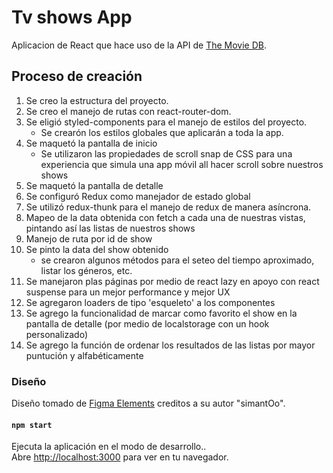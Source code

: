 # Tv shows App

Aplicacion de React que hace uso de la API de [The Movie DB](https://themoviedb.api-docs.io/3/getting-started/introduction).

## Proceso de creación

1. Se creo la estructura del proyecto.
2. Se creo el manejo de rutas con react-router-dom.
3. Se eligió styled-components para el manejo de estilos del proyecto.
    - Se crearón los estilos globales que aplicarán a toda la app.
4. Se maquetó la pantalla de inicio
    - Se utilizaron las propiedades de scroll snap de CSS para una experiencia que simula una app móvil all hacer scroll sobre nuestros shows
5. Se maquetó la pantalla de detalle
6. Se configuró Redux como manejador de estado global
7. Se utilizó redux-thunk para el manejo de redux de manera asíncrona.
8. Mapeo de la data obtenida con fetch a cada una de nuestras vistas, pintando así las listas de nuestros shows
9. Manejo de ruta por id de show
10. Se pinto la data del show obtenido
    - se crearon algunos métodos para el seteo del tiempo aproximado, listar los géneros, etc.
11. Se manejaron plas páginas por medio de react lazy en apoyo con react suspense para un mejor performance y mejor UX
12. Se agregaron loaders de tipo 'esqueleto' a los componentes
13. Se agrego la funcionalidad de marcar como favorito el show en la pantalla de detalle (por medio de localstorage con un hook personalizado)
14. Se agrego la función de ordenar los resultados de las listas por mayor puntución y 
alfabéticamente 

### Diseño

Diseño tomado de [Figma Elements](https://figmaelements.com/movie-app/) creditos a su autor "simantOo".


#### `npm start`

Ejecuta la aplicación en el modo de desarrollo..\
Abre [http://localhost:3000](http://localhost:3000) para ver en tu navegador.
